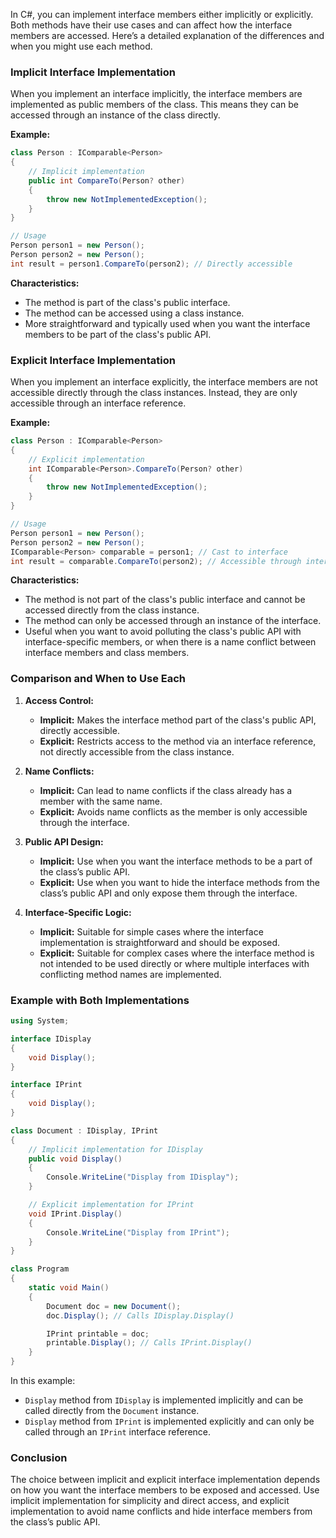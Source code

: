 In C#, you can implement interface members either implicitly or explicitly. Both methods have their use cases and can affect how the interface members are accessed. Here’s a detailed explanation of the differences and when you might use each method.

### Implicit Interface Implementation

When you implement an interface implicitly, the interface members are implemented as public members of the class. This means they can be accessed through an instance of the class directly.

**Example:**

```csharp
class Person : IComparable<Person>
{
    // Implicit implementation
    public int CompareTo(Person? other)
    {
        throw new NotImplementedException();
    }
}

// Usage
Person person1 = new Person();
Person person2 = new Person();
int result = person1.CompareTo(person2); // Directly accessible
```

**Characteristics:**
- The method is part of the class's public interface.
- The method can be accessed using a class instance.
- More straightforward and typically used when you want the interface members to be part of the class's public API.

### Explicit Interface Implementation

When you implement an interface explicitly, the interface members are not accessible directly through the class instances. Instead, they are only accessible through an interface reference.

**Example:**

```csharp
class Person : IComparable<Person>
{
    // Explicit implementation
    int IComparable<Person>.CompareTo(Person? other)
    {
        throw new NotImplementedException();
    }
}

// Usage
Person person1 = new Person();
Person person2 = new Person();
IComparable<Person> comparable = person1; // Cast to interface
int result = comparable.CompareTo(person2); // Accessible through interface reference
```

**Characteristics:**
- The method is not part of the class's public interface and cannot be accessed directly from the class instance.
- The method can only be accessed through an instance of the interface.
- Useful when you want to avoid polluting the class's public API with interface-specific members, or when there is a name conflict between interface members and class members.

### Comparison and When to Use Each

1. **Access Control:**
   - **Implicit:** Makes the interface method part of the class's public API, directly accessible.
   - **Explicit:** Restricts access to the method via an interface reference, not directly accessible from the class instance.

2. **Name Conflicts:**
   - **Implicit:** Can lead to name conflicts if the class already has a member with the same name.
   - **Explicit:** Avoids name conflicts as the member is only accessible through the interface.

3. **Public API Design:**
   - **Implicit:** Use when you want the interface methods to be a part of the class’s public API.
   - **Explicit:** Use when you want to hide the interface methods from the class’s public API and only expose them through the interface.

4. **Interface-Specific Logic:**
   - **Implicit:** Suitable for simple cases where the interface implementation is straightforward and should be exposed.
   - **Explicit:** Suitable for complex cases where the interface method is not intended to be used directly or where multiple interfaces with conflicting method names are implemented.

### Example with Both Implementations

```csharp
using System;

interface IDisplay
{
    void Display();
}

interface IPrint
{
    void Display();
}

class Document : IDisplay, IPrint
{
    // Implicit implementation for IDisplay
    public void Display()
    {
        Console.WriteLine("Display from IDisplay");
    }

    // Explicit implementation for IPrint
    void IPrint.Display()
    {
        Console.WriteLine("Display from IPrint");
    }
}

class Program
{
    static void Main()
    {
        Document doc = new Document();
        doc.Display(); // Calls IDisplay.Display()

        IPrint printable = doc;
        printable.Display(); // Calls IPrint.Display()
    }
}
```

In this example:
- `Display` method from `IDisplay` is implemented implicitly and can be called directly from the `Document` instance.
- `Display` method from `IPrint` is implemented explicitly and can only be called through an `IPrint` interface reference.

### Conclusion

The choice between implicit and explicit interface implementation depends on how you want the interface members to be exposed and accessed. Use implicit implementation for simplicity and direct access, and explicit implementation to avoid name conflicts and hide interface members from the class’s public API.
